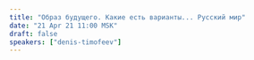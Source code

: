 ```yaml
---
title: "Образ будущего. Какие есть варианты... Русский мир"
date: "21 Apr 21 11:00 MSK"
draft: false
speakers: ["denis-timofeev"]
---
```

